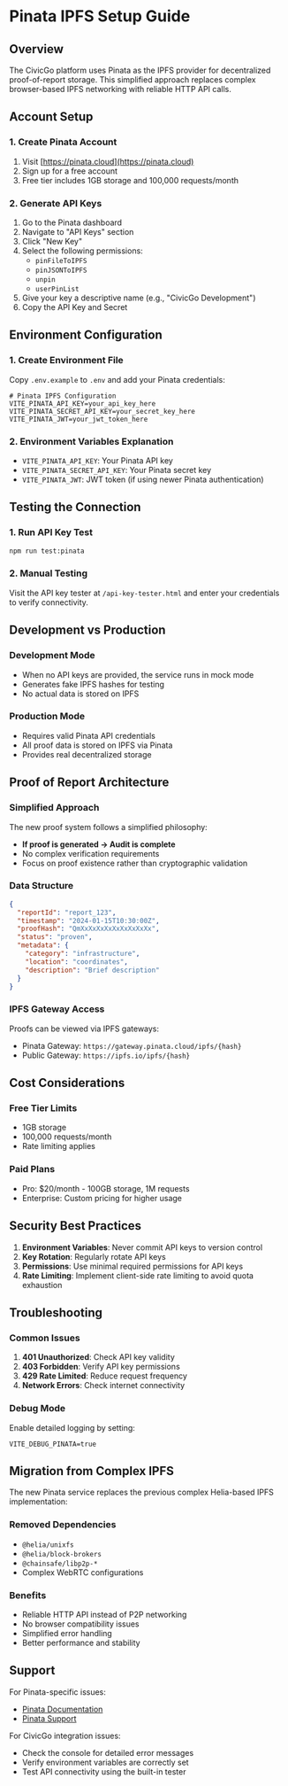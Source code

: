 # Pinata IPFS Setup Guide

## Overview
The CivicGo platform uses Pinata as the IPFS provider for decentralized proof-of-report storage. This simplified approach replaces complex browser-based IPFS networking with reliable HTTP API calls.

## Account Setup

### 1. Create Pinata Account
1. Visit [https://pinata.cloud](https://pinata.cloud)
2. Sign up for a free account
3. Free tier includes 1GB storage and 100,000 requests/month

### 2. Generate API Keys
1. Go to the Pinata dashboard
2. Navigate to "API Keys" section
3. Click "New Key"
4. Select the following permissions:
   - `pinFileToIPFS`
   - `pinJSONToIPFS`
   - `unpin`
   - `userPinList`
5. Give your key a descriptive name (e.g., "CivicGo Development")
6. Copy the API Key and Secret

## Environment Configuration

### 1. Create Environment File
Copy `.env.example` to `.env` and add your Pinata credentials:

```env
# Pinata IPFS Configuration
VITE_PINATA_API_KEY=your_api_key_here
VITE_PINATA_SECRET_API_KEY=your_secret_key_here
VITE_PINATA_JWT=your_jwt_token_here
```

### 2. Environment Variables Explanation
- `VITE_PINATA_API_KEY`: Your Pinata API key
- `VITE_PINATA_SECRET_API_KEY`: Your Pinata secret key
- `VITE_PINATA_JWT`: JWT token (if using newer Pinata authentication)

## Testing the Connection

### 1. Run API Key Test
```bash
npm run test:pinata
```

### 2. Manual Testing
Visit the API key tester at `/api-key-tester.html` and enter your credentials to verify connectivity.

## Development vs Production

### Development Mode
- When no API keys are provided, the service runs in mock mode
- Generates fake IPFS hashes for testing
- No actual data is stored on IPFS

### Production Mode
- Requires valid Pinata API credentials
- All proof data is stored on IPFS via Pinata
- Provides real decentralized storage

## Proof of Report Architecture

### Simplified Approach
The new proof system follows a simplified philosophy:
- **If proof is generated → Audit is complete**
- No complex verification requirements
- Focus on proof existence rather than cryptographic validation

### Data Structure
```json
{
  "reportId": "report_123",
  "timestamp": "2024-01-15T10:30:00Z",
  "proofHash": "QmXxXxXxXxXxXxXxXxXx",
  "status": "proven",
  "metadata": {
    "category": "infrastructure",
    "location": "coordinates",
    "description": "Brief description"
  }
}
```

### IPFS Gateway Access
Proofs can be viewed via IPFS gateways:
- Pinata Gateway: `https://gateway.pinata.cloud/ipfs/{hash}`
- Public Gateway: `https://ipfs.io/ipfs/{hash}`

## Cost Considerations

### Free Tier Limits
- 1GB storage
- 100,000 requests/month
- Rate limiting applies

### Paid Plans
- Pro: $20/month - 100GB storage, 1M requests
- Enterprise: Custom pricing for higher usage

## Security Best Practices

1. **Environment Variables**: Never commit API keys to version control
2. **Key Rotation**: Regularly rotate API keys
3. **Permissions**: Use minimal required permissions for API keys
4. **Rate Limiting**: Implement client-side rate limiting to avoid quota exhaustion

## Troubleshooting

### Common Issues
1. **401 Unauthorized**: Check API key validity
2. **403 Forbidden**: Verify API key permissions
3. **429 Rate Limited**: Reduce request frequency
4. **Network Errors**: Check internet connectivity

### Debug Mode
Enable detailed logging by setting:
```env
VITE_DEBUG_PINATA=true
```

## Migration from Complex IPFS

The new Pinata service replaces the previous complex Helia-based IPFS implementation:

### Removed Dependencies
- `@helia/unixfs`
- `@helia/block-brokers`
- `@chainsafe/libp2p-*`
- Complex WebRTC configurations

### Benefits
- Reliable HTTP API instead of P2P networking
- No browser compatibility issues
- Simplified error handling
- Better performance and stability

## Support

For Pinata-specific issues:
- [Pinata Documentation](https://docs.pinata.cloud/)
- [Pinata Support](https://pinata.cloud/support)

For CivicGo integration issues:
- Check the console for detailed error messages
- Verify environment variables are correctly set
- Test API connectivity using the built-in tester